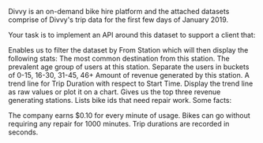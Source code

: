 Divvy is an on-demand bike hire platform and the attached datasets comprise of Divvy's trip data for the first few days of January 2019.



Your task is to implement an API around this dataset to support a client that:

Enables us to filter the dataset by From Station which will then display the following stats:
The most common destination from this station.
The prevalent age group of users at this station. Separate the users in buckets of 0-15, 16-30, 31-45, 46+
Amount of revenue generated by this station.
A trend line for Trip Duration with respect to Start Time. Display the trend line as raw values or plot it on a chart.
Gives us the top three revenue generating stations.
Lists bike ids that need repair work.
Some facts:

The company earns $0.10 for every minute of usage.
Bikes can go without requiring any repair for 1000 minutes.
Trip durations are recorded in seconds.
